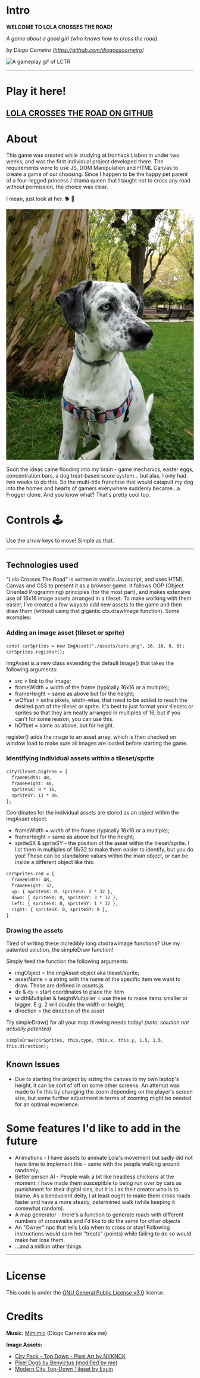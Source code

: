 # Intro
**WELCOME TO LOLA CROSSES THE ROAD!**

*A game about a good girl (who knows how to cross the road).*

*by Diogo Carneiro (https://github.com/diogoascarneiro)*

![A gameplay gif of LCTR](https://github.com/diogoascarneiro/lola-crosses-the-road/blob/master/LCTR.gif)

---
# Play it here!
[LOLA CROSSES THE ROAD ON GITHUB](https://diogoascarneiro.github.io/lola-crosses-the-road/)
---

# About

This game was created while studying at Ironhack Lisbon in under two weeks, and was the first individual project developed there. The requirements were to use JS, DOM Manipulation and HTML Canvas to create a game of our choosing. Since I happen to be the happy pet parent of a four-legged princess / drama queen that I taught not to cross any road without permission, the choice was clear. 

I mean, just look at her. :dog2: 	:sparkling_heart:

![This is Lola!](https://raw.githubusercontent.com/diogoascarneiro/lola-crosses-the-road/master/Lola.jpg)

Soon the ideas came flooding into my brain - game mechanics, easter eggs, concentration bars, a dog treat-based score system... but alas, I only had two weeks to do this. So the multi-title franchise that would catapult my dog into the homes and hearts of gamers everywhere suddenly became...a Frogger clone. And you know what? That's pretty cool too.

# Controls :joystick:
Use the arrow keys to move! Simple as that. 

---

## Technologies used
"Lola Crosses The Road" is written in vanilla Javascript, and uses HTML Canvas and CSS to present it as a browser game. It follows OOP (Object Oriented Programming) principles (for the most part), and makes extensive use of 16x16 image assets arranged in a tileset. To make working with them easier, I've created a few ways to add new assets to the game and then draw them (without using that gigantic ctx.drawImage function). Some examples:

### Adding an image asset (tileset or sprite)
```
const carSprites = new ImgAsset("./assets/cars.png", 16, 16, 0, 0);
carSprites.register();
```

ImgAsset is a new class extending the default Image() that takes the following arguments: 
- src = link to the image;
- frameWidth = width of the frame (typically 16x16 or a multiple);
- frameHeight = same as above but for the height;
- wOffset = extra pixels, width-wise, that need to be added to reach the desired part of the tileset or sprite. It's best to just format your tilesets or sprites so that they are neatly arranged in multiples of 16, but if you can't for some reason, you can use this.
- hOffset = same as above, but for height.

register() adds the image to an asset array, which is then checked on window load to make sure all images are loaded before starting the game.

### Identifying individual assets within a tileset/sprite
```
cityTileset.bigTree = {
  frameWidth: 48,
  frameHeight: 48,
  spriteSX: 8 * 16,
  spriteSY: 11 * 16,
};
```
Coordinates for the individual assets are stored as an object within the ImgAsset object.
- frameWidth = width of the frame (typically 16x16 or a multiple);
- frameHeight = same as above but for the height;
- spriteSX & spriteSY - the position of the asset within the tileset/sprite. I list them in multiples of 16/32 to make them easier to identify, but you do you! These can be standalone values within the main object, or can be inside a different object like this:

```
carSprites.red = {
  frameWidth: 48,
  frameHeight: 32,
  up: { spriteSX: 0, spriteSY: 2 * 32 },
  down: { spriteSX: 0, spriteSY: 3 * 32 },
  left: { spriteSX: 0, spriteSY: 1 * 32 },
  right: { spriteSX: 0, spriteSY: 0 },
}
```

### Drawing the assets
Tired of writing these incredibly long ctxdrawImage functions? Use my patented solution, the simpleDraw function!

Simply feed the function the following arguments:

- imgObject = the imgAsset object aka tileset/sprite;
- assetName = a string with the name of the specific item we want to draw. These are defined in assets.js
- dx & dy = start coordinates to place the item
- widthMultiplier & heightMultiplier = use these to make items smaller or bigger. E.g. 2 will double the width or height;
- direction = the direction of the asset

Try simpleDraw() for all your map drawing needs today! *(note: solution not actually patented)*

```
simpleDraw(carSprites, this.type, this.x, this.y, 1.5, 1.5, this.direction);
```

## Known Issues
* Due to starting the project by sizing the canvas to my own laptop's height, it can be sort of off on some other screens. An attempt was made to fix this by changing the zoom depending on the player's screen size, but some further adjustment in terms of zooming might be needed for an optimal experience.

# Some features I'd like to add in the future
* Animations - I have assets to animate Lola's movement but sadly did not have time to implement this - same with the people walking around randomly;
* Better person AI - People walk a bit like headless chickens at the moment. I have made them susceptible to being run over by cars as punishment for their digital sins, but it is I as their creator who is to blame. As a benevolent deity, I at least ought to make them cross roads faster and have a more steady, determined walk (while keeping it somewhat random).
* A map generator - there's a function to generate roads with different numbers of crosswalks and I'd like to do the same for other objects
* An "Owner" npc that tells Lola when to cross or stay! Following instructions would earn her "treats" (points) while failing to do so would make her lose them. 
* ...and a million other things

---
# License
This code is under the [GNU General Public License v3.0](https://choosealicense.com/licenses/gpl-3.0/#) license.

# Credits
**Music:** [Mimimic](https://mimimic.bandcamp.com/) (Diogo Carneiro aka me)

**Image Assets:**
- [City Pack - Top Down - Pixel Art by NYKNCK](https://nyknck.itch.io/citypackpixelart)
- [Pixel Dogs by Benvictus (modified by me)](https://benvictus.itch.io/pixel-dogs) 
- [Modern City Top-Down Tileset by Exuin](https://emily2.itch.io/modern-city) 
